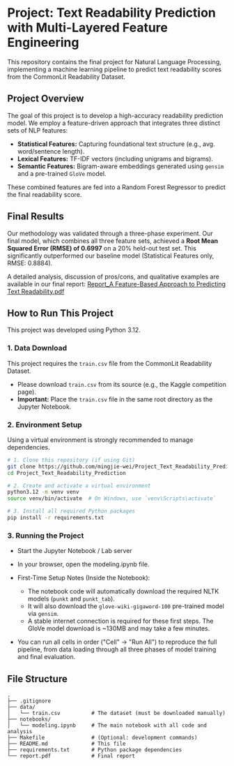 # Project: Text Readability Prediction with Multi-Layered Feature Engineering

This repository contains the final project for Natural Language Processing, implementing a machine learning pipeline to predict text readability scores from the CommonLit Readability Dataset.

## Project Overview

The goal of this project is to develop a high-accuracy readability prediction model. We employ a feature-driven approach that integrates three distinct sets of NLP features:

- **Statistical Features:** Capturing foundational text structure (e.g., avg. word/sentence length).
- **Lexical Features:** TF-IDF vectors (including unigrams and bigrams).
- **Semantic Features:** Bigram-aware embeddings generated using `gensim` and a pre-trained `GloVe` model.

These combined features are fed into a Random Forest Regressor to predict the final readability score.

## Final Results

Our methodology was validated through a three-phase experiment. Our final model, which combines all three feature sets, achieved a **Root Mean Squared Error (RMSE) of 0.6997** on a 20% held-out test set. This significantly outperformed our baseline model (Statistical Features only, RMSE: 0.8884).

A detailed analysis, discussion of pros/cons, and qualitative examples are available in our final report: [Report_A Feature-Based Approach to Predicting Text Readability.pdf](./Report_A%20Feature-Based%20Approach%20to%20Predicting%20Text%20Readability.pdf)

## How to Run This Project

This project was developed using Python 3.12.

### 1. Data Download

This project requires the `train.csv` file from the CommonLit Readability Dataset.

- Please download `train.csv` from its source (e.g., the Kaggle competition page).
- **Important:** Place the `train.csv` file in the same root directory as the Jupyter Notebook.

### 2. Environment Setup

Using a virtual environment is strongly recommended to manage dependencies.

```bash
# 1. Clone this repository (if using Git)
git clone https://github.com/mingjie-wei/Project_Text_Readability_Prediction.git
cd Project_Text_Readability_Prediction

# 2. Create and activate a virtual environment
python3.12 -m venv venv
source venv/bin/activate  # On Windows, use `venv\Scripts\activate`

# 3. Install all required Python packages 
pip install -r requirements.txt
```

### 3. Running the Project
- Start the Jupyter Notebook / Lab server

- In your browser, open the modeling.ipynb file.

- First-Time Setup Notes (Inside the Notebook):
    - The notebook code will automatically download the required NLTK models (`punkt` and `punkt_tab`).
    - It will also download the `glove-wiki-gigaword-100` pre-trained model via `gensim`.
    - A stable internet connection is required for these first steps. The GloVe model download is ~130MB and may take a few minutes.

- You can run all cells in order ("Cell" -> "Run All") to reproduce the full pipeline, from data loading through all three phases of model training and final evaluation.

## File Structure
```
.
├── .gitignore
├── data/
│   └── train.csv          # The dataset (must be downloaded manually)
├── notebooks/
│   └── modeling.ipynb     # The main notebook with all code and analysis
├── Makefile               # (Optional: development commands)
├── README.md              # This file
├── requirements.txt       # Python package dependencies
└── report.pdf             # Final report
```